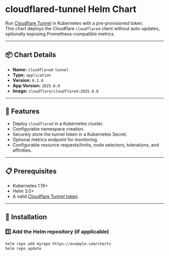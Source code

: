 # cloudflared-tunnel Helm Chart

Run [Cloudflare Tunnel](https://developers.cloudflare.com/cloudflare-one/connections/connect-apps/) in Kubernetes with a pre-provisioned token.  
This chart deploys the Cloudflare `cloudflared` client without auto-updates, optionally exposing Prometheus-compatible metrics.

---

## 📦 Chart Details

- **Name:** `cloudflared-tunnel`
- **Type:** `application`
- **Version:** `0.1.0`
- **App Version:** `2025.8.0`
- **Image:** `cloudflare/cloudflared:2025.8.0`

---

## 🚀 Features

- Deploy `cloudflared` in a Kubernetes cluster.
- Configurable namespace creation.
- Securely store the tunnel token in a Kubernetes Secret.
- Optional metrics endpoint for monitoring.
- Configurable resource requests/limits, node selectors, tolerations, and affinities.

---

## 📋 Prerequisites

- Kubernetes 1.19+
- Helm 3.0+
- A valid [Cloudflare Tunnel token](https://developers.cloudflare.com/cloudflare-one/connections/connect-apps/install-and-setup/tunnel-guide/local/#create-a-tunnel-and-get-the-credentials-file).

---

## 🔧 Installation

### 1️⃣ Add the Helm repository (if applicable)

```bash
helm repo add myrepo https://example.com/charts
helm repo update
